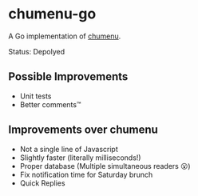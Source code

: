# chumenu-go
A Go implementation of [chumenu](https://github.com/ratorx/chumenu).

Status: Depolyed

## Possible Improvements
* Unit tests
* Better comments™

## Improvements over chumenu
* Not a single line of Javascript
* Slightly faster (literally milliseconds!)
* Proper database (Multiple simultaneous readers 😮)
* Fix notification time for Saturday brunch
* Quick Replies
